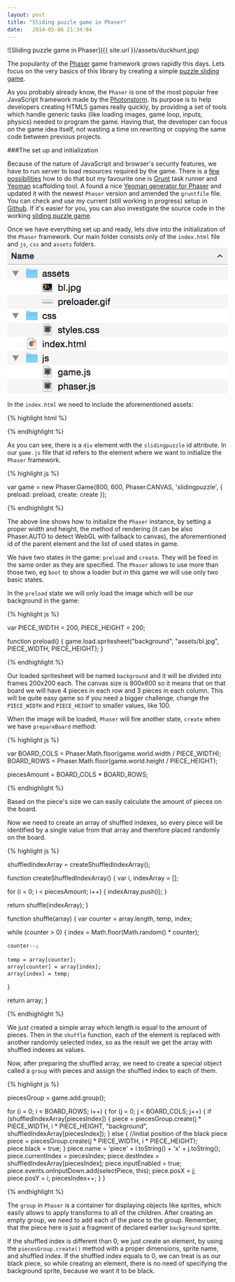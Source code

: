 ```yaml
---
layout: post
title: "Sliding puzzle game in Phaser"
date:   2014-05-06 21:34:04
---
```

![Sliding puzzle game in Phaser]({{ site.url }}/assets/duckhunt.jpg)

The popularity of the [Phaser][phaser] game framework grows rapidly this days. Lets focus on the very basics of this library by creating a simple [puzzle sliding game][sliding-puzzle].

<!--more-->

As you probably already know, the `Phaser` is one of the most popular free JavaScript framework made by the [Photonstorm][photonstorm]. Its purpose is to help developers creating HTML5 games really quickly, by providing a set of tools which handle generic tasks (like loading images, game loop, inputs, physics) needed to program the game. Having that, the developer can focus on the game idea itself, not wasting a time on rewriting or copying the same code between previous projects.

###The set up and initialization

Because of the nature of JavaScript and browser's security features, we have to run server to load resources required by the game. There is a [few possibilities][servers] how to do that but my favourite one is [Grunt][grunt] task runner and [Yeoman][yeoman] scaffolding tool.
A found a nice [Yeoman generator for Phaser][yeogen] and updated it with the newest `Phaser` version and amended the `gruntfile` file. You can check and use my current (still working in progress) setup in [Github][github]. If it's easier for you, you can also investigate the source code in the working [sliding puzzle game][sliding-puzzle].

Once we have everything set up and ready, lets dive into the initialization of the `Phaser` framework. Our main folder consists only of the `index.html` file and `js`, `css` and `assets` folders.
![Folder structure for Phaser](/assets/sliding_puzzle/folder.png)

In the `index.html` we need to include the aforementioned assets:

{% highlight html %}

<!doctype html>
<head>
  <title>SlidingPuzzle</title>
  <link href="css/styles.css" rel="stylesheet" type="text/css">
</head>
<body>
  <div id="slidingpuzzle"></div>
  <script src="js/phaser.js"></script>
  <script src="js/game.js"></script>
</body>
</html>

{% endhighlight %}

As you can see, there is a `div` element with the `slidingpuzzle` id attribute. In our `game.js` file that id refers to the element where we want to initialize the `Phaser` framework.

{% highlight js %}

var game = new Phaser.Game(800, 600, Phaser.CANVAS,
'slidingpuzzle', { preload: preload, create: create });

{% endhighlight %}

The above line shows how to initialize the `Phaser` instance, by setting a proper width and height, the method of rendering (it can be also Phaser.AUTO to detect WebGL with fallback to canvas), the aforementioned id of the parent element and the list of used states in game.

We have two states in the game: `preload` and `create`. They will be fired in the same order as they are specified. The `Phaser` allows to use more than those two, eg `boot` to show a loader but in this game we will use only two basic states.

In the `preload` state we will only load the image which will be our background in the game:

{% highlight js %}

var PIECE_WIDTH = 200,
    PIECE_HEIGHT = 200;

function preload() {
   game.load.spritesheet("background", "assets/bl.jpg", PIECE_WIDTH, PIECE_HEIGHT);
}

{% endhighlight %}

Our loaded spritesheet will be named `background` and it will be divided into frames 200x200 each. The canvas size is 800x600 so it means that on that board we will have 4 pieces in each row and 3 pieces in each column. This will be quite easy game so if you need a bigger challenge, change the `PIECE_WIDTH` and `PIECE_HEIGHT` to smaller values, like 100.

When the image will be loaded, `Phaser` will fire another state, `create` when we have `prepareBoard` method:

{% highlight js %}

var BOARD_COLS = Phaser.Math.floor(game.world.width / PIECE_WIDTH);
    BOARD_ROWS = Phaser.Math.floor(game.world.height / PIECE_HEIGHT);

piecesAmount = BOARD_COLS * BOARD_ROWS;

{% endhighlight %}

Based on the piece's size we can easily calculate the amount of pieces on the board.

Now we need to create an array of shuffled indexes, so every piece will be identified by a single value from that array and therefore placed randomly on the board.

{% highlight js %}

shuffledIndexArray = createShuffledIndexArray();

function createShuffledIndexArray() {
  var i,
      indexArray = [];

  for (i = 0; i < piecesAmount; i++) {
    indexArray.push(i);
  }

  return shuffle(indexArray);
}

function shuffle(array) {
  var counter = array.length,
      temp,
      index;

  while (counter > 0) {
    index = Math.floor(Math.random() * counter);

    counter--;

    temp = array[counter];
    array[counter] = array[index];
    array[index] = temp;
  }

  return array;
}

{% endhighlight %}

We just created a simple array which length is equal to the amount of pieces. Then in the `shuffle` function, each of the element is replaced with another randomly selected index, so as the result we get the array with shuffled indexes as values.

Now, after preparing the shuffled array, we need to create a special object called a `group` with pieces and assign the shuffled index to each of them.

{% highlight js %}

piecesGroup = game.add.group();

  for (i = 0; i < BOARD_ROWS; i++)
  {
    for (j = 0; j < BOARD_COLS; j++)
    {
      if (shuffledIndexArray[piecesIndex]) {
          piece = piecesGroup.create(j * PIECE_WIDTH, i * PIECE_HEIGHT,
          "background", shuffledIndexArray[piecesIndex]);
      }
      else { //initial position of the black piece
          piece = piecesGroup.create(j * PIECE_WIDTH, i * PIECE_HEIGHT);
          piece.black = true;
      }
      piece.name = 'piece' + i.toString() + 'x' + j.toString();
      piece.currentIndex = piecesIndex;
      piece.destIndex = shuffledIndexArray[piecesIndex];
      piece.inputEnabled = true;
      piece.events.onInputDown.add(selectPiece, this);
      piece.posX = j;
      piece.posY = i;
      piecesIndex++;
    }
  }

{% endhighlight %}

The `group` in `Phaser` is a container for displaying objects like sprites, which easily allows to apply transforms to all of the children.
After creating an empty group, we need to add each of the piece to the group. Remember, that the piece here is just a fragment of declared earlier `background` sprite.

If the shuffled index is different than 0, we just create an element, by using the `piecesGroup.create()` method with a proper dimensions, sprite name, and shuffled index.
If the shuffled index equals to 0, we can treat is as our black piece, so while creating an element, there is no need of specifying the background sprite, because we want it to be black.



[phaser]: https://phaser.io/
[photonstorm]: http://www.photonstorm.com/
[servers]: http://phaser.io/tutorials/getting-started/part2
[grunt]: http://gruntjs.com/
[yeoman]: http://yeoman.io/
[yeogen]: http://www.html5gamedevs.com/topic/5127-generator-phaser-official-yeoman-generator-for-phaser-projects/
[github]: https://github.com/Calanthe/PhaserSlidingPuzzle
[sliding-puzzle]: http://zofiakorcz.pl/PhaserSlidingPuzzle/